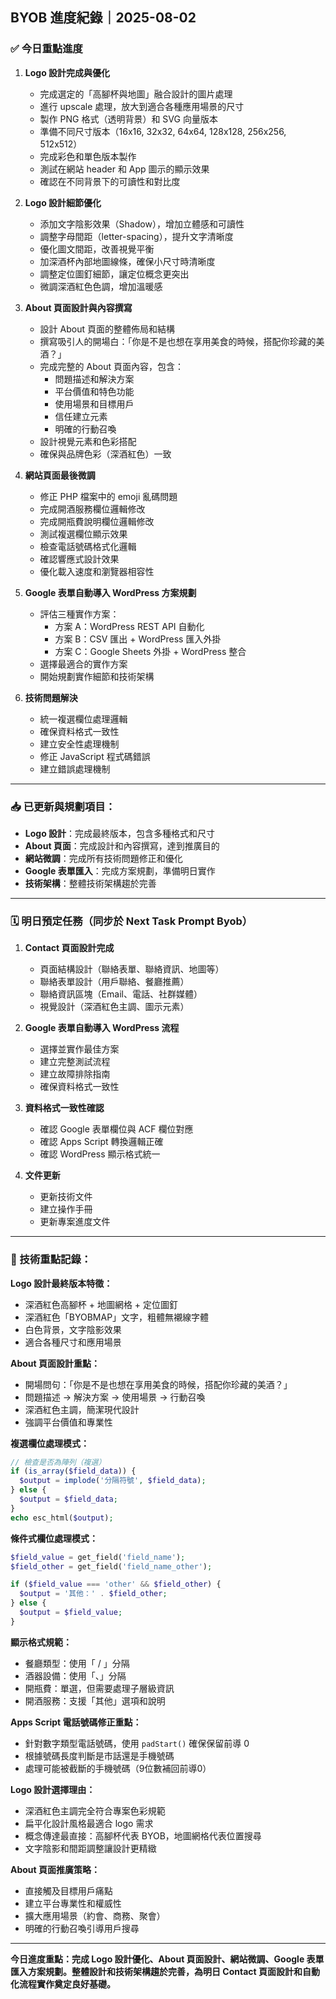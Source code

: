 ## BYOB 進度紀錄｜2025-08-02

### ✅ 今日重點進度

1. **Logo 設計完成與優化**

   * 完成選定的「高腳杯與地圖」融合設計的圖片處理
   * 進行 upscale 處理，放大到適合各種應用場景的尺寸
   * 製作 PNG 格式（透明背景）和 SVG 向量版本
   * 準備不同尺寸版本（16x16, 32x32, 64x64, 128x128, 256x256, 512x512）
   * 完成彩色和單色版本製作
   * 測試在網站 header 和 App 圖示的顯示效果
   * 確認在不同背景下的可讀性和對比度

2. **Logo 設計細節優化**

   * 添加文字陰影效果（Shadow），增加立體感和可讀性
   * 調整字母間距（letter-spacing），提升文字清晰度
   * 優化圖文間距，改善視覺平衡
   * 加深酒杯內部地圖線條，確保小尺寸時清晰度
   * 調整定位圖釘細節，讓定位概念更突出
   * 微調深酒紅色色調，增加溫暖感

3. **About 頁面設計與內容撰寫**

   * 設計 About 頁面的整體佈局和結構
   * 撰寫吸引人的開場白：「你是不是也想在享用美食的時候，搭配你珍藏的美酒？」
   * 完成完整的 About 頁面內容，包含：
     - 問題描述和解決方案
     - 平台價值和特色功能
     - 使用場景和目標用戶
     - 信任建立元素
     - 明確的行動召喚
   * 設計視覺元素和色彩搭配
   * 確保與品牌色彩（深酒紅色）一致

4. **網站頁面最後微調**

   * 修正 PHP 檔案中的 emoji 亂碼問題
   * 完成開酒服務欄位邏輯修改
   * 完成開瓶費說明欄位邏輯修改
   * 測試複選欄位顯示效果
   * 檢查電話號碼格式化邏輯
   * 確認響應式設計效果
   * 優化載入速度和瀏覽器相容性

5. **Google 表單自動導入 WordPress 方案規劃**

   * 評估三種實作方案：
     - 方案 A：WordPress REST API 自動化
     - 方案 B：CSV 匯出 + WordPress 匯入外掛
     - 方案 C：Google Sheets 外掛 + WordPress 整合
   * 選擇最適合的實作方案
   * 開始規劃實作細節和技術架構

6. **技術問題解決**

   * 統一複選欄位處理邏輯
   * 確保資料格式一致性
   * 建立安全性處理機制
   * 修正 JavaScript 程式碼錯誤
   * 建立錯誤處理機制

---

### 📥 已更新與規劃項目：

* **Logo 設計**：完成最終版本，包含多種格式和尺寸
* **About 頁面**：完成設計和內容撰寫，達到推廣目的
* **網站微調**：完成所有技術問題修正和優化
* **Google 表單匯入**：完成方案規劃，準備明日實作
* **技術架構**：整體技術架構趨於完善

---

### 🗓 明日預定任務（同步於 Next Task Prompt Byob）

1. **Contact 頁面設計完成**
   - 頁面結構設計（聯絡表單、聯絡資訊、地圖等）
   - 聯絡表單設計（用戶聯絡、餐廳推薦）
   - 聯絡資訊區塊（Email、電話、社群媒體）
   - 視覺設計（深酒紅色主調、圖示元素）

2. **Google 表單自動導入 WordPress 流程**
   - 選擇並實作最佳方案
   - 建立完整測試流程
   - 建立故障排除指南
   - 確保資料格式一致性

3. **資料格式一致性確認**
   - 確認 Google 表單欄位與 ACF 欄位對應
   - 確認 Apps Script 轉換邏輯正確
   - 確認 WordPress 顯示格式統一

4. **文件更新**
   - 更新技術文件
   - 建立操作手冊
   - 更新專案進度文件

---

### 🔧 技術重點記錄：

**Logo 設計最終版本特徵：**
- 深酒紅色高腳杯 + 地圖網格 + 定位圖釘
- 深酒紅色「BYOBMAP」文字，粗體無襯線字體
- 白色背景，文字陰影效果
- 適合各種尺寸和應用場景

**About 頁面設計重點：**
- 開場問句：「你是不是也想在享用美食的時候，搭配你珍藏的美酒？」
- 問題描述 → 解決方案 → 使用場景 → 行動召喚
- 深酒紅色主調，簡潔現代設計
- 強調平台價值和專業性

**複選欄位處理模式：**
```php
// 檢查是否為陣列（複選）
if (is_array($field_data)) {
  $output = implode('分隔符號', $field_data);
} else {
  $output = $field_data;
}
echo esc_html($output);
```

**條件式欄位處理模式：**
```php
$field_value = get_field('field_name');
$field_other = get_field('field_name_other');

if ($field_value === 'other' && $field_other) {
  $output = '其他：' . $field_other;
} else {
  $output = $field_value;
}
```

**顯示格式規範：**
- 餐廳類型：使用「 / 」分隔
- 酒器設備：使用「、」分隔
- 開瓶費：單選，但需要處理子層級資訊
- 開酒服務：支援「其他」選項和說明

**Apps Script 電話號碼修正重點：**
- 針對數字類型電話號碼，使用 `padStart()` 確保保留前導 0
- 根據號碼長度判斷是市話還是手機號碼
- 處理可能被截斷的手機號碼（9位數補回前導0）

**Logo 設計選擇理由：**
- 深酒紅色主調完全符合專案色彩規範
- 扁平化設計風格最適合 logo 需求
- 概念傳達最直接：高腳杯代表 BYOB，地圖網格代表位置搜尋
- 文字陰影和間距調整讓設計更精緻

**About 頁面推廣策略：**
- 直接觸及目標用戶痛點
- 建立平台專業性和權威性
- 擴大應用場景（約會、商務、聚會）
- 明確的行動召喚引導用戶搜尋

---

**今日進度重點：完成 Logo 設計優化、About 頁面設計、網站微調、Google 表單匯入方案規劃。整體設計和技術架構趨於完善，為明日 Contact 頁面設計和自動化流程實作奠定良好基礎。**